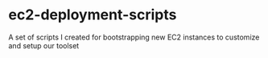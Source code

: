 # ec2-deployment-scripts
A set of scripts I created for bootstrapping new EC2 instances to customize and setup our toolset
